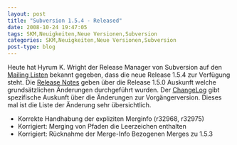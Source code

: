 ```yaml
---
layout: post
title: "Subversion 1.5.4 - Released"
date: 2008-10-24 19:47:05
tags: SKM,Neuigkeiten,Neue Versionen,Subversion
categories: SKM,Neuigkeiten,Neue Versionen,Subversion
post-type: blog
---
```

Heute hat Hyrum K. Wright  der Release Manager von Subversion auf den [Mailing Listen](http://subversion.tigris.org/servlets/ReadMsg?list=users&msgNo=83597) 
bekannt gegeben, dass die neue Release 1.5.4 zur Verfügung steht.
Die [Release Notes](http://subversion.tigris.org/svn_1.5_releasenotes.html) geben über die Release 1.5.0 Auskunft welche grundsätzlichen 
Änderungen durchgeführt wurden. Der [ChangeLog](http://svn.collab.net/repos/svn/tags/1.5.4/CHANGES) gibt spezifische Auskunft über die Änderungen 
zur Vorgängerversion. Dieses mal ist die Liste der Änderung sehr übersichtlich.

+ Korrekte Handhabung der expliziten Merginfo (r32968, r32975)
+ Korrigiert: Merging von Pfaden die Leerzeichen enthalten
+ Korrigiert: Rücknahme der Merge-Info Bezogenen Merges zu 1.5.3
